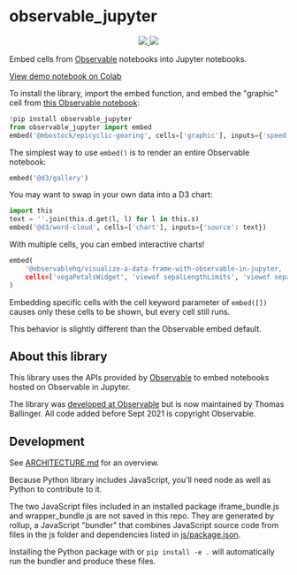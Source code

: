 # observable_jupyter

<p align="center">
<a href="https://pypi.python.org/pypi/observable_jupyter">
    <img src="https://img.shields.io/pypi/v/observable_jupyter.svg" />
</a>
<a href="https://github.com/thomasballinger/observable-jupyter">
    <img src="https://img.shields.io/github/checks-status/thomasballinger/observable-jupyter/main"/>
</a>
</p>

Embed cells from [Observable](https://observablehq.com/) notebooks into Jupyter notebooks.

[View demo notebook on Colab](https://colab.research.google.com/drive/1t_wcE-NqoPO-dpnrB9VMQ0KUxR5e1rML?usp=sharing)

To install the library, import the embed function, and embed the "graphic" cell from [this Observable notebook](https://observablehq.com/@mbostock/epicyclic-gearing):
~~~py
!pip install observable_jupyter
from observable_jupyter import embed
embed('@mbostock/epicyclic-gearing', cells=['graphic'], inputs={'speed': 0.2})
~~~

The simplest way to use `embed()` is to render an entire Observable notebook:
~~~py
embed('@d3/gallery')
~~~

You may want to swap in your own data into a D3 chart:
~~~py
import this
text = ''.join(this.d.get(l, l) for l in this.s)
embed('@d3/word-cloud', cells=['chart'], inputs={'source': text})
~~~

With multiple cells, you can embed interactive charts!
~~~py
embed(
    '@observablehq/visualize-a-data-frame-with-observable-in-jupyter,
    cells=['vegaPetalsWidget', 'viewof sepalLengthLimits', 'viewof sepalWidthLimits'],
)
~~~

Embedding specific cells with the cell keyword parameter of `embed([])` causes only these cells to be shown, but every cell still runs.

This behavior is slightly different than the Observable embed default.

## About this library

This library uses the APIs provided by [Observable](https://observablehq.com) to embed notebooks hosted on Observable in Jupyter.

The library was [developed at Observable](https://github.com/observablehq/observable-jupyter) but is now maintained by Thomas Ballinger.
All code added before Sept 2021 is copyright Observable.

## Development

See [ARCHITECTURE.md](./ARCHITECTURE.md) for an overview.

Because Python library includes JavaScript, you'll need node as well as Python to contribute to it.

The two JavaScript files included in an installed package iframe_bundle.js and wrapper_bundle.js are not saved in this repo.
They are generated by rollup, a JavaScript "bundler" that combines JavaScript source code
from files in the js folder and dependencies listed in [js/package.json](./js/package.json).

Installing the Python package with or `pip install -e .` will automatically run the bundler and produce these files.

